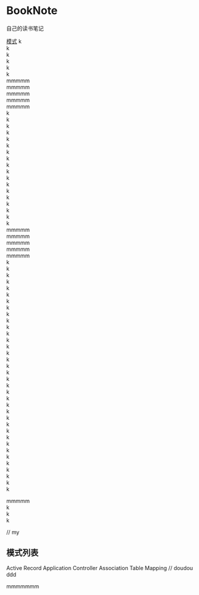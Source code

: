 # BookNote
自己的读书笔记

[模式](#模式列表)
k  
k  
k  
k  
k  
k  
mmmmm  
mmmmm  
mmmmm  
mmmmm  
mmmmm  
k  
k  
k  
k  
k  
k  
k  
k  
k  
k  
k  
k  
k  
k  
k  
k  
k  
k  
mmmmm  
mmmmm  
mmmmm  
mmmmm  
mmmmm  
k  
k  
k  
k  
k  
k  
k  
k  
k  
k  
k  
k  
k  
k  
k  
k  
k  
k  
k  
k  
k  
k  
k  
k  
k  
k  
k  
k  
k  
k  
k  
k  
k  
k  
k  
k  









mmmmm  
k  
k  
k  


// my
## 模式列表
Active Record
Application Controller
Association Table Mapping
// doudou
ddd

mmmmmmm

